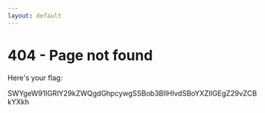 ```yaml
---
layout: default
---
```


# 404 - Page not found

Here's your flag:

<div style="overflow-wrap: anywhere">
SWYgeW91IGRlY29kZWQgdGhpcywgSSBob3BlIHlvdSBoYXZlIGEgZ29vZCBkYXkh
